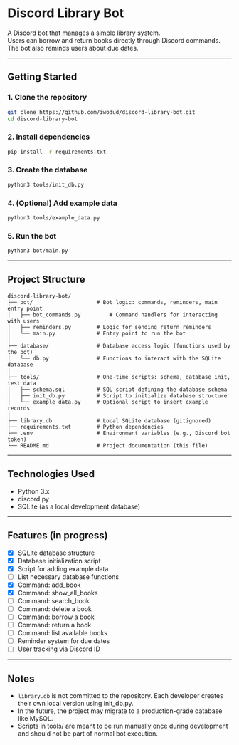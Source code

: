 # Discord Library Bot

A Discord bot that manages a simple library system.  
Users can borrow and return books directly through Discord commands.  
The bot also reminds users about due dates.

---

## Getting Started

### 1. Clone the repository

```bash
git clone https://github.com/iwodud/discord-library-bot.git
cd discord-library-bot
```

### 2. Install dependencies

```bash
pip install -r requirements.txt
```

### 3. Create the database

```bash
python3 tools/init_db.py
```

### 4. (Optional) Add example data

```bash
python3 tools/example_data.py
```

### 5. Run the bot

```bash
python3 bot/main.py
```

---

## Project Structure

```
discord-library-bot/
├── bot/                    # Bot logic: commands, reminders, main entry point
│   ├── bot_commands.py         # Command handlers for interacting with users
│   ├── reminders.py        # Logic for sending return reminders
│   └── main.py             # Entry point to run the bot
│
├── database/               # Database access logic (functions used by the bot)
│   └── db.py               # Functions to interact with the SQLite database
│
├── tools/                  # One-time scripts: schema, database init, test data
│   ├── schema.sql          # SQL script defining the database schema
│   ├── init_db.py          # Script to initialize database structure
│   └── example_data.py     # Optional script to insert example records
│
├── library.db              # Local SQLite database (gitignored)
├── requirements.txt        # Python dependencies
├── .env                    # Environment variables (e.g., Discord bot token)
└── README.md               # Project documentation (this file)

```

---

## Technologies Used

- Python 3.x
- discord.py
- SQLite (as a local development database)

---

## Features (in progress)

- [x] SQLite database structure
- [x] Database initialization script
- [x] Script for adding example data
- [ ] List necessary database functions
- [x] Command: add_book
- [x] Command: show_all_books
- [ ] Command: search_book
- [ ] Command: delete a book
- [ ] Command: borrow a book
- [ ] Command: return a book
- [ ] Command: list available books
- [ ] Reminder system for due dates
- [ ] User tracking via Discord ID

---

## Notes

- `library.db` is not committed to the repository. Each developer creates their own local version using init_db.py.
- In the future, the project may migrate to a production-grade database like MySQL.
- Scripts in tools/ are meant to be run manually once during development and should not be part of normal bot execution.
